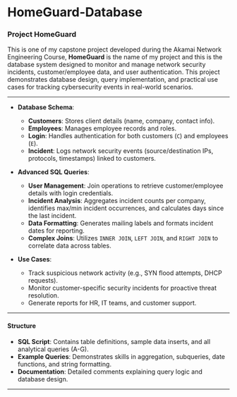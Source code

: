 # HomeGuard-Database

### Project HomeGuard
This is one of my capstone project developed during the Akamai Network Engineering Course, **HomeGuard** is the name of my project and this is the database system designed to monitor and manage network security incidents, customer/employee data, and user authentication. This project demonstrates database design, query implementation, and practical use cases for tracking cybersecurity events in real-world scenarios.  

--- 
- **Database Schema**:  
  - **Customers**: Stores client details (name, company, contact info).  
  - **Employees**: Manages employee records and roles.  
  - **Login**: Handles authentication for both customers (`C`) and employees (`E`).  
  - **Incident**: Logs network security events (source/destination IPs, protocols, timestamps) linked to customers.  

- **Advanced SQL Queries**:  
  - **User Management**: Join operations to retrieve customer/employee details with login credentials.  
  - **Incident Analysis**: Aggregates incident counts per company, identifies max/min incident occurrences, and calculates days since the last incident.  
  - **Data Formatting**: Generates mailing labels and formats incident dates for reporting.  
  - **Complex Joins**: Utilizes `INNER JOIN`, `LEFT JOIN`, and `RIGHT JOIN` to correlate data across tables.  

- **Use Cases**:  
  - Track suspicious network activity (e.g., SYN flood attempts, DHCP requests).  
  - Monitor customer-specific security incidents for proactive threat resolution.  
  - Generate reports for HR, IT teams, and customer support.  
---

#### **Structure**  
- **SQL Script**: Contains table definitions, sample data inserts, and all analytical queries (A-G).  
- **Example Queries**: Demonstrates skills in aggregation, subqueries, date functions, and string formatting.  
- **Documentation**: Detailed comments explaining query logic and database design.  

---
